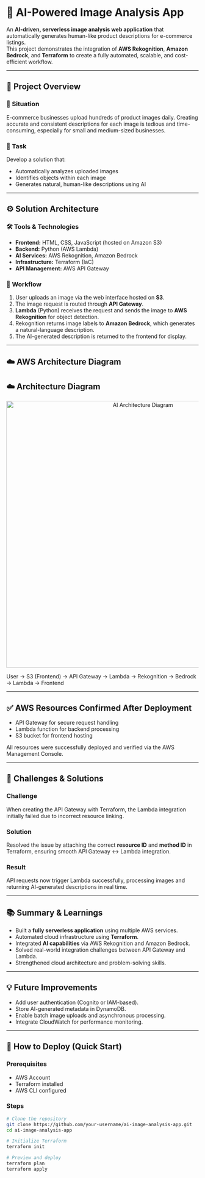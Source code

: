 # 🧠 AI-Powered Image Analysis App

An **AI-driven, serverless image analysis web application** that automatically generates human-like product descriptions for e-commerce listings.  
This project demonstrates the integration of **AWS Rekognition**, **Amazon Bedrock**, and **Terraform** to create a fully automated, scalable, and cost-efficient workflow.

---

## 🚀 Project Overview

### 🧩 Situation
E-commerce businesses upload hundreds of product images daily. Creating accurate and consistent descriptions for each image is tedious and time-consuming, especially for small and medium-sized businesses.

### 🎯 Task
Develop a solution that:
- Automatically analyzes uploaded images  
- Identifies objects within each image  
- Generates natural, human-like descriptions using AI

---

## ⚙️ Solution Architecture

### 🛠️ Tools & Technologies
- **Frontend:** HTML, CSS, JavaScript (hosted on Amazon S3)  
- **Backend:** Python (AWS Lambda)  
- **AI Services:** AWS Rekognition, Amazon Bedrock  
- **Infrastructure:** Terraform (IaC)  
- **API Management:** AWS API Gateway  

### 🔁 Workflow
1. User uploads an image via the web interface hosted on **S3**.  
2. The image request is routed through **API Gateway**.  
3. **Lambda** (Python) receives the request and sends the image to **AWS Rekognition** for object detection.  
4. Rekognition returns image labels to **Amazon Bedrock**, which generates a natural-language description.  
5. The AI-generated description is returned to the frontend for display.

---

## ☁️ AWS Architecture Diagram
## ☁️ Architecture Diagram

<p align="center">
  <img src="./frontend/architecture.png" alt="AI Architecture Diagram" width="700"/>
</p>

User → S3 (Frontend) → API Gateway → Lambda → Rekognition → Bedrock → Lambda → Frontend


---

## ✅ AWS Resources Confirmed After Deployment
- API Gateway for secure request handling  
- Lambda function for backend processing  
- S3 bucket for frontend hosting  

All resources were successfully deployed and verified via the AWS Management Console.

---

## 🧩 Challenges & Solutions

### Challenge
When creating the API Gateway with Terraform, the Lambda integration initially failed due to incorrect resource linking.

### Solution
Resolved the issue by attaching the correct **resource ID** and **method ID** in Terraform, ensuring smooth API Gateway ↔ Lambda integration.

### Result
API requests now trigger Lambda successfully, processing images and returning AI-generated descriptions in real time.

---

## 📚 Summary & Learnings
- Built a **fully serverless application** using multiple AWS services.  
- Automated cloud infrastructure using **Terraform**.  
- Integrated **AI capabilities** via AWS Rekognition and Amazon Bedrock.  
- Solved real-world integration challenges between API Gateway and Lambda.  
- Strengthened cloud architecture and problem-solving skills.

---

## 💡 Future Improvements
- Add user authentication (Cognito or IAM-based).  
- Store AI-generated metadata in DynamoDB.  
- Enable batch image uploads and asynchronous processing.  
- Integrate CloudWatch for performance monitoring.

---

## 🧰 How to Deploy (Quick Start)

### Prerequisites
- AWS Account  
- Terraform installed  
- AWS CLI configured  

### Steps
```bash
# Clone the repository
git clone https://github.com/your-username/ai-image-analysis-app.git
cd ai-image-analysis-app

# Initialize Terraform
terraform init

# Preview and deploy
terraform plan
terraform apply


